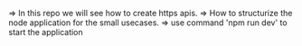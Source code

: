 => In this repo we will see how to create https apis.
=> How to structurize the node application for the small usecases.
=> use command 'npm run dev' to start the application
   

